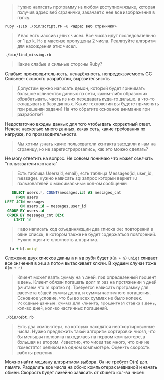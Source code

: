 > Нужно написать программу на любом доступном языке, которая получив адрес веб странички, закачает с нее все изображения в папку.

`ruby -Ilib ./bin/script.rb -u <адрес веб странички>`

> У вас есть массив целых чисел. Все числа идут последовательно от 1 до k. Но в массиве пропущены 2 числа. Реализуйте алгоритм для нахождения этих чисел.

`./bin/find_missing.rb`

> Какие слабые и сильные стороны Ruby?

Слабые: производительность, ненадёжность, непредсказуемость GC
Сильные: скорость разработки, выразительность

> Допустим нужно написать демон, который будет принимать большое количество данных по сети, каким-либо образом их обрабатывать, часть из них передавать куда-то дальше, а что-то складывать в базу данных. Какие технологии вы будете применять при решении задачи? На что обратите основное внимание при разработке?

Недостаточно входны данных для того чтобы дать корректный ответ. Неясно насколько много данных, какая сеть, какие требования по нагрузке, по производительности.

> Мы хотим узнать какие пользователи контакта заходили к нам на страницу, но не зарегистрировались, как это можно сделать?

Не могу ответить на вопрос. Не совсем понимаю что может означать "пользователи контакта"

> Есть таблица Users(id, email), есть таблица Messages(id, user_id, message). Нужно написать sql запрос который вернет 10 пользователей с максимальным кол-ом сообщений

```sql
   SELECT users.*, COUNT(messages.id) AS messages_cnt
     FROM users
LEFT JOIN messages
       ON users.id = messages.user_id
 GROUP BY users.id
 ORDER BY messages_cnt DESC
    LIMIT 10
```

> Надо написать код объединяющий два списка без повторений в один список, в котором также не будет содержаться повторений. Нужно оцените сложность алгоритма.

```ruby
  (a + b).uniq!
```

Сложение двух списков длины `m` и `n` в руби будет `O(m + n)`
`uniq!` сливает все значения в хеш а потом вытаскивает ключи. В худшем случае тоже `O(m + n)`

> Клиент может взять сумму на n дней, под определенный процент в день. Клиент обязан погашать долг m раз на протяжении n дней (считаем что m кратно n). Требуется написать программу для рассчета общей суммы долга, и суммы частичного погашения. Основное условие, что бы во всех суммах не было копеек. Исходные данные: сумма для клиента, процентная ставка в день, кол-во дней, кол-во частичных погашений.

`./bin/debt.rb`

> Есть два компьютера, на которых находятся неотсортированные числа. Нужно предложить такой алгоритм сортировки чисел, что бы меньшая половина находилась на первом компьютере, а большая на втором. Известно, что чисел так много, что они не поместятся целиком на одном компьютере. Оценить скорость работы решения.

Можно найти медиану [алгоритмом выбора](https://en.wikipedia.org/wiki/Median_of_medians). Он не требует O(n) доп. памяти. Разделить все числа на обоих компьютерах медианой и начать обмен. Скорость будет линейно зависить от общего кол-ва чисел
